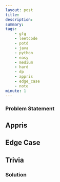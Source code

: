 ```yaml
---
layout: post
title: 
description: 
summary: 
tags:
    - gfg
    - leetcode
    - potd
    - java
    - python
    - easy
    - medium
    - hard
    - dp
    - appris
    - edge_case
    - note
minute: 1
---
```


### Problem Statement

## Appris

## Edge Case

## Trivia


### Solution
```java

```
